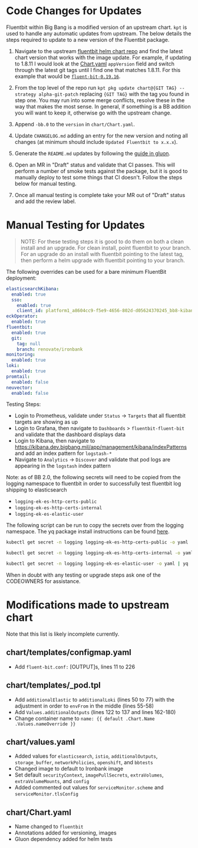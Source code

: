 # Code Changes for Updates

Fluentbit within Big Bang is a modified version of an upstream chart. `kpt` is used to handle any automatic updates from upstream. The below details the steps required to update to a new version of the Fluentbit package.

1. Navigate to the upstream [fluentbit helm chart repo](https://github.com/fluent/helm-charts/tree/main/charts/fluent-bit) and find the latest chart version that works with the image update. For example, if updating to 1.8.11 I would look at the [Chart.yaml](https://github.com/fluent/helm-charts/blob/main/charts/fluent-bit/Chart.yaml) `appVersion` field and switch through the latest git tags until I find one that matches 1.8.11. For this example that would be [`fluent-bit-0.19.16`](https://github.com/fluent/helm-charts/blob/fluent-bit-0.19.16/charts/fluent-bit/Chart.yaml#L9).

2. From the top level of the repo run `kpt pkg update chart@{GIT TAG} --strategy alpha-git-patch` replacing `{GIT TAG}` with the tag you found in step one. You may run into some merge conflicts, resolve these in the way that makes the most sense. In general, if something is a BB addition you will want to keep it, otherwise go with the upstream change.

3. Append `-bb.0` to the `version` in `chart/Chart.yaml`.

4. Update `CHANGELOG.md` adding an entry for the new version and noting all changes (at minimum should include `Updated Fluentbit to x.x.x`).

5. Generate the `README.md` updates by following the [guide in gluon](https://repo1.dso.mil/platform-one/big-bang/apps/library-charts/gluon/-/blob/master/docs/bb-package-readme.md).

6. Open an MR in "Draft" status and validate that CI passes. This will perform a number of smoke tests against the package, but it is good to manually deploy to test some things that CI doesn't. Follow the steps below for manual testing.

7. Once all manual testing is complete take your MR out of "Draft" status and add the review label.

# Manual Testing for Updates

>NOTE: For these testing steps it is good to do them on both a clean install and an upgrade. For clean install, point fluentbit to your branch. For an upgrade do an install with fluentbit pointing to the latest tag, then perform a helm upgrade with fluentbit pointing to your branch.

The following overrides can be used for a bare minimum FluentBit deployment:

```yaml
elasticsearchKibana:
  enabled: true
  sso:
    enabled: true
    client_id: platform1_a8604cc9-f5e9-4656-802d-d05624370245_bb8-kibana
eckOperator:
  enabled: true
fluentbit: 
  enabled: true
  git:
    tag: null
    branch: renovate/ironbank
monitoring:
  enabled: true
loki:
  enabled: true
promtail:
  enabled: false
neuvector:
  enabled: false
```

Testing Steps:
- Login to Prometheus, validate under `Status` -> `Targets` that all fluentbit targets are showing as up
- Login to Grafana, then navigate to `Dashboards` > `fluentbit-fluent-bit` and validate that the dashboard displays data
- Login to Kibana, then navigate to https://kibana.dev.bigbang.mil/app/management/kibana/indexPatterns and add an index pattern for `logstash-*`
- Navigate to `Analytics` -> `Discover` and validate that pod logs are appearing in the `logstash` index pattern

Note: as of BB 2.0, the following secrets will need to be copied from the logging namespace to fluentbit in order to successfully test fluentbit log shipping to elasticsearch
- `logging-ek-es-http-certs-public`
- `logging-ek-es-http-certs-internal`
- `logging-ek-es-elastic-user`

The following script can be run to copy the secrets over from the logging namespace. The yq package install instructions can be found [here](https://mikefarah.gitbook.io/yq/).

```bash
kubectl get secret -n logging logging-ek-es-http-certs-public -o yaml | yq '.metadata.namespace = "fluentbit"' - | kubectl apply -f -

kubectl get secret -n logging logging-ek-es-http-certs-internal -o yaml | yq 'del(.metadata["creationTimestamp","resourceVersion","selfLink","uid","ownerReferences"])' | yq '.metadata.namespace = "fluentbit"' - | kubectl apply -f -

kubectl get secret -n logging logging-ek-es-elastic-user -o yaml | yq '.metadata.namespace = "fluentbit"' - | kubectl apply -f -

```

When in doubt with any testing or upgrade steps ask one of the CODEOWNERS for assistance.

# Modifications made to upstream chart

Note that this list is likely incomplete currently.

## chart/templates/configmap.yaml

- Add `fluent-bit.conf:` [OUTPUT]s, lines 11 to 226

## chart/templates/_pod.tpl

- Add `additionalElastic` to `additionalLoki` (lines 50 to 77) with the adjustment in order to `envFrom` in the middle (lines 55-58)
- Add `Values.additionalOutputs` (lines 122 to 137 and lines 162-180)
- Change container name to `name: {{ default .Chart.Name .Values.nameOverride }}`

## chart/values.yaml

- Added values for `elasticsearch`, `istio`, `additionalOutputs`, `storage_buffer`, `networkPolicies`, `openshift`, and `bbtests`
- Changed image to default to Ironbank image
- Set default `securityContext`, `imagePullSecrets`, `extraVolumes`, `extraVolumeMounts`, and `config`
- Added commented out values for `serviceMonitor.scheme` and `serviceMonitor.tlsConfig`

## chart/Chart.yaml

- Name changed to `fluentbit`
- Annotations added for versioning, images
- Gluon dependency added for helm tests
